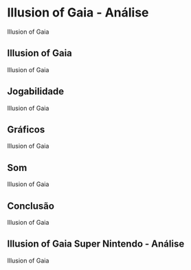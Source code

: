 ---
---

# Illusion of Gaia - Análise

Illusion of Gaia

## Illusion of Gaia

Illusion of Gaia

## Jogabilidade

Illusion of Gaia

## Gráficos

Illusion of Gaia

## Som

Illusion of Gaia

## Conclusão

Illusion of Gaia

## Illusion of Gaia Super Nintendo - Análise

Illusion of Gaia
